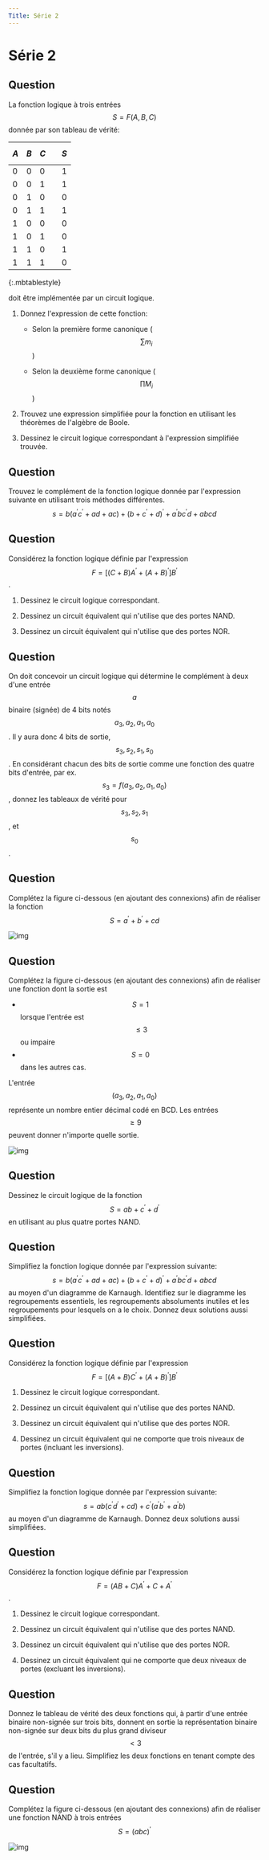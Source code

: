 ```yaml
---
Title: Série 2
---
```


# Série 2


## Question

La fonction logique à trois entrées $$S = F(A,B,C)$$ donnée par son tableau de vérité:

| $$A$$ | $$B$$ | $$C$$ |  | $$S$$ |
|----- |----- |----- |--- |----- |
| 0     | 0     | 0     |  | 1     |
| 0     | 0     | 1     |  | 1     |
| 0     | 1     | 0     |  | 0     |
| 0     | 1     | 1     |  | 1     |
| 1     | 0     | 0     |  | 0     |
| 1     | 0     | 1     |  | 0     |
| 1     | 1     | 0     |  | 1     |
| 1     | 1     | 1     |  | 0     |
{:.mbtablestyle}

doit être implémentée par un circuit logique.

1.  Donnez l'expression de cette fonction:
    -   Selon la première forme canonique ( $$\sum m_i$$ )
    
    -   Selon la deuxième forme canonique ( $$\prod M_i$$ )

2.  Trouvez une expression simplifiée pour la fonction en utilisant les théorèmes de l'algèbre de Boole.

3.  Dessinez le circuit logique correspondant à l'expression simplifiée trouvée.


## Question

Trouvez le complément de la fonction logique donnée par l'expression suivante en utilisant trois méthodes différentes. $$ s = b (a^{\prime} c^{\prime} + a d + a c) + (b + c^{\prime}+ d)^{\prime} + a^{\prime} b c^{\prime} d + a b c d $$


## Question

Considérez la fonction logique définie par l'expression $$F = [ (C + B) A^{\prime} + (A+B)^{\prime} ] B^{\prime}$$.

1.  Dessinez le circuit logique correspondant.

2.  Dessinez un circuit équivalent qui n'utilise que des portes NAND.

3.  Dessinez un circuit équivalent qui n'utilise que des portes NOR.


## Question

On doit concevoir un circuit logique qui détermine le complément à deux d'une entrée $$a$$ binaire (signée) de 4 bits notés $$a_3, a_2, a_1, a_0$$. Il y aura donc 4 bits de sortie, $$s_3, s_2, s_1, s_0$$. En considérant chacun des bits de sortie comme une fonction des quatre bits d'entrée, par ex. $$s_3 = f(a_3, a_2, a_1, a_0)$$, donnez les tableaux de vérité pour $$s_3, s_2, s_1$$, et $$s_0$$.


## Question

Complétez la figure ci-dessous (en ajoutant des connexions) afin de réaliser la fonction $$ S= a^\prime + b^\prime + c d $$

![img]({{site.baseurl}}/img/exbloc2a.svg)


## Question

Complétez la figure ci-dessous (en ajoutant des connexions) afin de réaliser une fonction dont la sortie est

-   $$S=1$$ lorsque l'entrée est $$ \leq 3$$ ou impaire
-   $$S=0$$ dans les autres cas.

L'entrée $$(a_3,a_2,a_1, a_0)$$ représente un nombre entier décimal codé en BCD. Les entrées $$ \geq 9$$ peuvent donner n'importe quelle sortie.

![img]({{site.baseurl}}/img/exbloc2b.svg)


## Question

Dessinez le circuit logique de la fonction $$S = a b + c^\prime + d^\prime $$ en utilisant au plus quatre portes NAND.


## Question

Simplifiez la fonction logique donnée par l'expression suivante: $$ s = b (a^{\prime} c^{\prime} + a d + a c) + (b + c^{\prime}+ d)^{\prime} + a^{\prime} b c^{\prime} d + a b c d $$ au moyen d'un diagramme de Karnaugh. Identifiez sur le diagramme les regroupements essentiels, les regroupements absoluments inutiles et les regroupements pour lesquels on a le choix. Donnez deux solutions aussi simplifiées.


## Question

Considérez la fonction logique définie par l'expression $$ F = [ (A + B) C^{\prime} + (A+B)^{\prime} ] B^{\prime} $$

1.  Dessinez le circuit logique correspondant.

2.  Dessinez un circuit équivalent qui n'utilise que des portes NAND.

3.  Dessinez un circuit équivalent qui n'utilise que des portes NOR.

4.  Dessinez un circuit équivalent qui ne comporte que trois niveaux de portes (incluant les inversions).


## Question

Simplifiez la fonction logique donnée par l'expression suivante: $$ s = a b ( c^{\prime} d^{\prime} + c d) + c^{\prime}(a^{\prime} b^{\prime} + a^{\prime} b) $$ au moyen d'un diagramme de Karnaugh. Donnez deux solutions aussi simplifiées.


## Question

Considérez la fonction logique définie par l'expression $$F = (AB + C) A^{\prime} + C + A^{\prime}$$.

1.  Dessinez le circuit logique correspondant.

2.  Dessinez un circuit équivalent qui n'utilise que des portes NAND.

3.  Dessinez un circuit équivalent qui n'utilise que des portes NOR.

4.  Dessinez un circuit équivalent qui ne comporte que deux niveaux de portes (excluant les inversions).


## Question

Donnez le tableau de vérité des deux fonctions qui, à partir d'une entrée binaire non-signée sur trois bits, donnent en sortie la représentation binaire non-signée sur deux bits du plus grand diviseur $$< 3$$ de l'entrée, s'il y a lieu. Simplifiez les deux fonctions en tenant compte des cas facultatifs.


## Question

Complétez la figure ci-dessous (en ajoutant des connexions) afin de réaliser une fonction NAND à trois entrées $$S = (a b c)^\prime$$

![img]({{site.baseurl}}/img/exbloc2c.svg)

